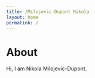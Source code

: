 ```yaml
---
title: /Milojevic-Dupont Nikola
layout: home
permalink: /
---
```


# About

Hi, I am Nikola Milojevic-Dupont.